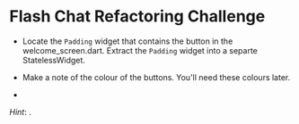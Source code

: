 # Flash Chat Refactoring Challenge

* Locate the ```Padding``` widget that contains the button in the welcome_screen.dart. Extract the ```Padding``` widget into a separte StatelessWidget. 

* Make a note of the colour of the buttons. You'll need these colours later. 

* 



*Hint*: . 
